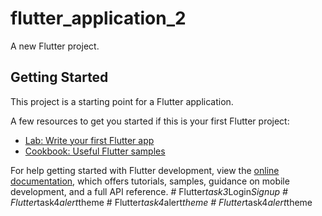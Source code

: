 # flutter_application_2

A new Flutter project.

## Getting Started

This project is a starting point for a Flutter application.

A few resources to get you started if this is your first Flutter project:

- [Lab: Write your first Flutter app](https://docs.flutter.dev/get-started/codelab)
- [Cookbook: Useful Flutter samples](https://docs.flutter.dev/cookbook)

For help getting started with Flutter development, view the
[online documentation](https://docs.flutter.dev/), which offers tutorials,
samples, guidance on mobile development, and a full API reference.
#   F l u t t e r _ t a s k 3 _ L o g i n _ S i g n u p  
 #   F l u t t e r _ t a s k 4 _ a l e r t _ t h e m e  
 #   F l u t t e r _ t a s k 4 _ a l e r t _ t h e m e  
 #   F l u t t e r _ t a s k 4 _ a l e r t _ t h e m e  
 